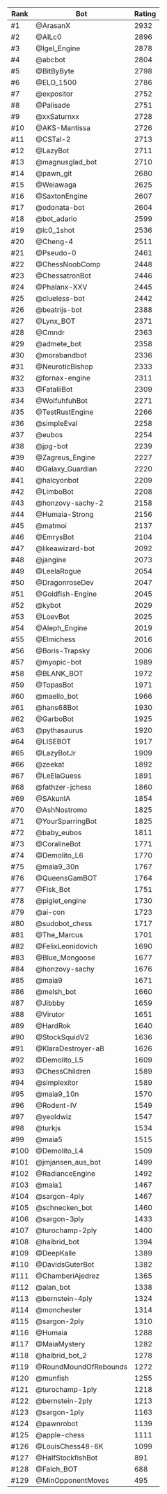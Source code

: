Rank|Bot|Rating
---|---|---
#1|@ArasanX|2932
#2|@AILc0|2896
#3|@Igel_Engine|2878
#4|@abcbot|2804
#5|@BitByByte|2798
#6|@ELO_1500|2786
#7|@expositor|2752
#8|@Palisade|2751
#9|@xxSaturnxx|2728
#10|@AKS-Mantissa|2726
#11|@CSTal-2|2713
#12|@LazyBot|2711
#13|@magnusglad_bot|2710
#14|@pawn_git|2680
#15|@Weiawaga|2625
#16|@SaxtonEngine|2607
#17|@odonata-bot|2604
#18|@bot_adario|2599
#19|@lc0_1shot|2536
#20|@Cheng-4|2511
#21|@Pseudo-0|2461
#22|@ChessNoobComp|2448
#23|@ChessatronBot|2446
#24|@Phalanx-XXV|2445
#25|@clueless-bot|2442
#26|@beatrijs-bot|2388
#27|@Lynx_BOT|2371
#28|@Cmndr|2363
#29|@admete_bot|2358
#30|@morabandbot|2336
#31|@NeuroticBishop|2333
#32|@fornax-engine|2311
#33|@FataliiBot|2309
#34|@WolfuhfuhBot|2271
#35|@TestRustEngine|2266
#36|@simpleEval|2258
#37|@eubos|2254
#38|@jpg-bot|2239
#39|@Zagreus_Engine|2227
#40|@Galaxy_Guardian|2220
#41|@halcyonbot|2209
#42|@LimboBot|2208
#43|@honzovy-sachy-2|2158
#44|@Humaia-Strong|2156
#45|@matmoi|2137
#46|@EmrysBot|2104
#47|@likeawizard-bot|2092
#48|@jangine|2073
#49|@LeelaRogue|2054
#50|@DragonroseDev|2047
#51|@Goldfish-Engine|2045
#52|@kybot|2029
#53|@LoevBot|2025
#54|@Aleph_Engine|2019
#55|@Elmichess|2016
#56|@Boris-Trapsky|2006
#57|@myopic-bot|1989
#58|@BLANK_BOT|1972
#59|@TopasBot|1971
#60|@maello_bot|1966
#61|@hans68Bot|1930
#62|@GarboBot|1925
#63|@pythasaurus|1920
#64|@LISEBOT|1917
#65|@LazyBotJr|1909
#66|@zeekat|1892
#67|@LeElaGuess|1891
#68|@fathzer-jchess|1860
#69|@SAkunIA|1854
#70|@AshNostromo|1825
#71|@YourSparringBot|1825
#72|@baby_eubos|1811
#73|@CoralineBot|1771
#74|@Demolito_L6|1770
#75|@maia9_30n|1767
#76|@QueensGamBOT|1764
#77|@Fisk_Bot|1751
#78|@piglet_engine|1730
#79|@ai-con|1723
#80|@sudobot_chess|1717
#81|@The_Marcus|1701
#82|@FelixLeonidovich|1690
#83|@Blue_Mongoose|1677
#84|@honzovy-sachy|1676
#85|@maia9|1671
#86|@melsh_bot|1660
#87|@Jibbby|1659
#88|@Virutor|1651
#89|@HardRok|1640
#90|@StockSquidV2|1636
#91|@KlaraDestroyer-aB|1626
#92|@Demolito_L5|1609
#93|@ChessChildren|1589
#94|@simplexitor|1589
#95|@maia9_10n|1570
#96|@Rodent-IV|1549
#97|@yeoldwiz|1547
#98|@turkjs|1534
#99|@maia5|1515
#100|@Demolito_L4|1509
#101|@jmjansen_aus_bot|1499
#102|@RadianceEngine|1492
#103|@maia1|1467
#104|@sargon-4ply|1467
#105|@schnecken_bot|1460
#106|@sargon-3ply|1433
#107|@turochamp-2ply|1400
#108|@haibrid_bot|1394
#109|@DeepKalle|1389
#110|@DavidsGuterBot|1382
#111|@ChamberiAjedrez|1365
#112|@alan_bot|1338
#113|@bernstein-4ply|1324
#114|@monchester|1314
#115|@sargon-2ply|1310
#116|@Humaia|1288
#117|@MaiaMystery|1282
#118|@haibrid_bot_2|1278
#119|@RoundMoundOfRebounds|1272
#120|@munfish|1255
#121|@turochamp-1ply|1218
#122|@bernstein-2ply|1213
#123|@sargon-1ply|1163
#124|@pawnrobot|1139
#125|@apple-chess|1111
#126|@LouisChess48-6K|1099
#127|@HalfStockfishBot|891
#128|@Falch_BOT|688
#129|@MinOpponentMoves|495
